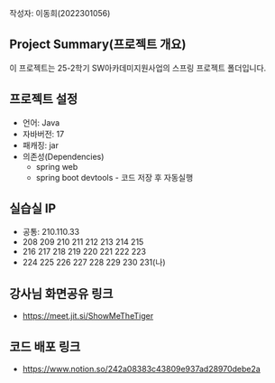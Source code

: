 작성자: 이동희(2022301056)

## Project Summary(프로젝트 개요)

이 프로젝트는 25-2학기 SW아카데미지원사업의 스프링 프로젝트 폴더입니다.

## 프로젝트 설정
 * 언어: Java
 * 자바버전: 17
 * 패캐징: jar
 * 의존성(Dependencies)
   * spring web
   * spring boot devtools - 코드 저장 후 자동실행

## 실습실 IP
 * 공통: 210.110.33
 * 208 209 210 211    212 213 214 215
 * 216 217 218 219    220 221 222 223
 * 224 225 226 227    228 229 230 231(나)

## 강사님 화면공유 링크
 * https://meet.jit.si/ShowMeTheTiger

## 코드 배포 링크
 * https://www.notion.so/242a08383c43809e937ad28970debe2a